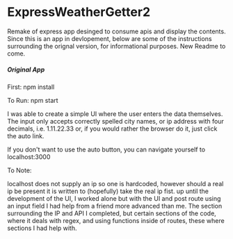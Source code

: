 # ExpressWeatherGetter2

Remake of express app desinged to consume apis and display the contents.
Since this is an app in devlopement, below are some of the instructions surrounding the orignal version, for informational purposes. New Readme to come.


<h5>Original App </h5>
First: npm install

To Run: npm start



I was able to create a simple UI where the user enters the data themselves. The input only accepts correctly spelled city names, or ip address with four decimals, i.e. 1.11.22.33 or, if you would rather the browser do it, just click the auto link.

If you don't want to use the auto button, you can navigate yourself to localhost:3000

To Note:

localhost does not supply an ip so one is hardcoded, however should a real ip be present it is written to (hopefully) take the real ip fist. up until the development of the UI, I worked alone but with the UI and post route using an input field I had help from a friend more advanced than me. The section surrounding the IP and API I completed, but certain sections of the code, where it deals with regex, and using functions inside of routes, these where sections I had help with. 
